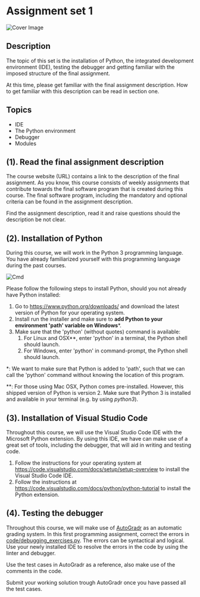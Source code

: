 Assignment set 1
=========================

![Cover Image](../docs/img/cover.jpg "Cover Image")

Description
-----------

The topic of this set is the installation of Python, the integrated development environment (IDE), testing the debugger and getting familiar with the imposed structure of the final assignment.

At this time, please get familiar with the final assignment description. How to get familiar with this description can be read in section one.

Topics
------

- IDE
- The Python environment
- Debugger
- Modules

(1). Read the final assignment description
------------------------------------------

The course website (URL) contains a link to the description of the final assignment. As you know, this course consists of weekly assignments that contribute towards the final software program that is created during this course. The final software program, including the mandatory and optional criteria can be found in the assignment description.

Find the assignment description, read it and raise questions should the description be not clear.

(2). Installation of Python
---------------------------

During this course, we will work in the Python 3 programming language. You have already familiarized yourself with this programming language during the past courses. 

![Cmd](../docs/img/cmd.gif "Cmd")

Please follow the following steps to install Python, should you not already have Python installed:

1. Go to <https://www.python.org/downloads/> and download the latest version of Python for your operating system.
2. Install run the installer and make sure to **add Python to your environment 'path' variable on Windows**\*.
3. Make sure that the 'python' (without quotes) command is available:
    1. For Linux and OSX\**, enter 'python' in a terminal, the Python shell should launch.
    2. For Windows, enter 'python' in command-prompt, the Python shell should launch.

\*: We want to make sure that Python is added to 'path', such that we can call the 'python' command without knowing the location of this program.

\**: For those using Mac OSX, Python comes pre-installed. However, this shipped version of Python is version 2. Make sure that Python 3 is installed and available in your terminal (e.g. by using *python3*).

(3). Installation of Visual Studio Code
---------------------------------------

Throughout this course, we will use the Visual Studio Code IDE with the Microsoft Python extension. By using this IDE, we have can make use of a great set of tools, including the debugger, that will aid in writing and testing code.

1. Follow the instructions for your operating system at <https://code.visualstudio.com/docs/setup/setup-overview> to install the Visual Studio Code IDE.
2. Follow the instructions at <https://code.visualstudio.com/docs/python/python-tutorial> to install the Python extension.

(4). Testing the debugger
-------------------------

Throughout this course, we will make use of [AutoGradr](http://www.autogradr.com/) as an automatic grading system. In this first programming assignment, correct the errors in [code/debugging_exercises.py](https://github.com/hogeschool/Keuzevak-IADIP/blob/master/code/debugging_exercises.py). The errors can be syntactical and logical. Use your newly installed IDE to resolve the errors in the code by using the linter and debugger.

Use the test cases in AutoGradr as a reference, also make use of the comments in the code.

Submit your working solution trough AutoGradr once you have passed all the test cases.
